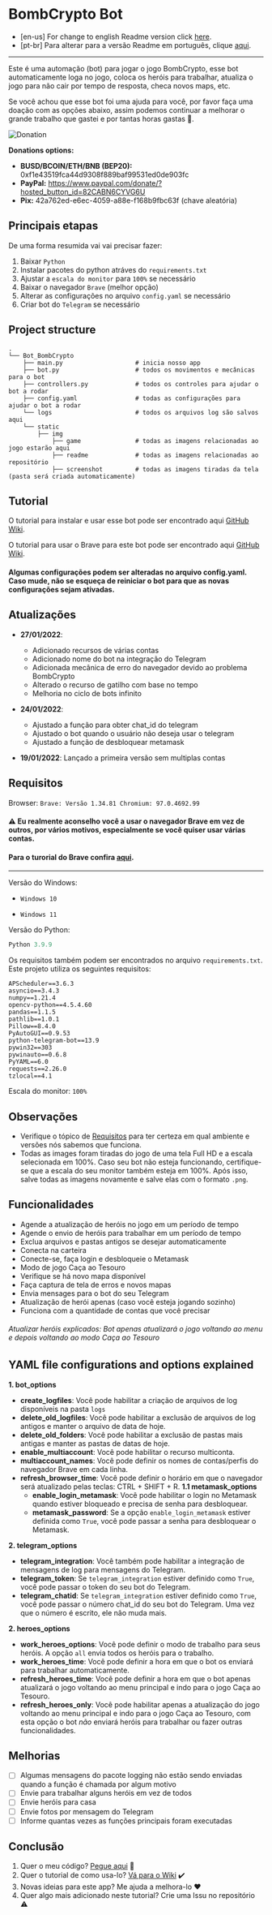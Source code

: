 # BombCrypto Bot

- [en-us] For change to english Readme version click [here](https://github.com/guimatheus92/Bot_BombCrypto/blob/main/README.md "here").
- [pt-br] Para alterar para a versão Readme em português, clique [aqui](https://github.com/guimatheus92/Bot_BombCrypto/blob/main/README.pt.md "aqui").

------------

Este é uma automação (bot) para jogar o jogo BombCrypto, esse bot automaticamente loga no jogo, coloca os heróis para trabalhar, atualiza o jogo para não cair por tempo de resposta, checa novos maps, etc.

Se você achou que esse bot foi uma ajuda para você, por favor faça uma doação com as opções abaixo, assim podemos continuar a melhorar o grande trabalho que gastei e por tantas horas gastas 🤯.

![Donation](https://github.com/guimatheus92/Bot_BombCrypto/blob/main/static/img/readme/qr_code.png)

**Donations options:**

- **BUSD/BCOIN/ETH/BNB (BEP20):** 0xf1e43519fca44d9308f889baf99531ed0de903fc
- **PayPal:** https://www.paypal.com/donate/?hosted_button_id=82CABN6CYVG6U
- **Pix:** 42a762ed-e6ec-4059-a88e-f168b9fbc63f (chave aleatória)

## Principais etapas

De uma forma resumida vai vai precisar fazer:

1. Baixar `Python`
2. Instalar pacotes do python atráves do `requirements.txt`
3. Ajustar a `escala do monitor` para `100%` se necessário
4. Baixar o navegador `Brave` (melhor opção)
5. Alterar as configurações no arquivo `config.yaml` se necessário
6. Criar bot do `Telegram` se necessário

## Project structure
    .
    └── Bot_BombCrypto
        ├── main.py                    # inicia nosso app
        ├── bot.py                     # todos os movimentos e mecânicas para o bot
        ├── controllers.py             # todos os controles para ajudar o bot a rodar
        ├── config.yaml                # todas as configurações para ajudar o bot a rodar
        └── logs                       # todos os arquivos log são salvos aqui
        └── static
            ├── img
                ├── game               # todas as imagens relacionadas ao jogo estarão aqui
                ├── readme             # todas as imagens relacionadas ao repositório
                ├── screenshot         # todas as imagens tiradas da tela (pasta será criada automaticamente)

## Tutorial

O tutorial para instalar e usar esse bot pode ser encontrado aqui [GitHub Wiki](https://github.com/guimatheus92/Bot_BombCrypto/wiki/How-to-execute-BombCrypto-bot "GitHub Wiki").

O tutorial para usar o Brave para este bot pode ser encontrado aqui [GitHub Wiki](https://github.com/guimatheus92/Bot_BombCrypto/wiki/How-to-enable-multiaccount-feature-on-Bot "GitHub Wiki").

#### Algumas configurações podem ser alteradas no arquivo config.yaml. Caso mude, não se esqueça de reiniciar o bot para que as novas configurações sejam ativadas.

## Atualizações

- **27/01/2022**:
    - Adicionado recursos de várias contas
    - Adicionado nome do bot na integração do Telegram
    - Adicionada mecânica de erro do navegador devido ao problema BombCrypto
    - Alterado o recurso de gatilho com base no tempo
    - Melhoria no ciclo de bots infinito

- **24/01/2022**:
 	- Ajustado a função para obter chat_id do telegram
	- Ajustado o bot quando o usuário não deseja usar o telegram
	- Ajustado a função de desbloquear metamask
- **19/01/2022**: Lançado a primeira versão sem multiplas contas

## Requisitos

Browser: `Brave: Versão 1.34.81 Chromium: 97.0.4692.99`

#### ⚠️ Eu realmente aconselho você a usar o navegador Brave em vez de outros, por vários motivos, especialmente se você quiser usar várias contas.

#### Para o turorial do Brave confira [aqui](https://github.com/guimatheus92/Bot_BombCrypto/wiki/How-to-enable-multiaccount-feature-on-Bot "aqui").

------------
Versão do Windows:
- `Windows 10`

- `Windows 11`

Versão do Python:
```python
Python 3.9.9
```

Os requisitos também podem ser encontrados no arquivo `requirements.txt`.
Este projeto utiliza os seguintes requisitos:

    ﻿APScheduler==3.6.3
    asyncio==3.4.3    
    numpy==1.21.4
    opencv-python==4.5.4.60
    pandas==1.1.5
    pathlib==1.0.1
    Pillow==8.4.0
    PyAutoGUI==0.9.53
    python-telegram-bot==13.9
    pywin32==303
    pywinauto==0.6.8
    PyYAML==6.0
    requests==2.26.0
    tzlocal==4.1

Escala do monitor: `100%`

## Observações

- Verifique o tópico de [Requisitos](https://github.com/guimatheus92/Bot_BombCrypto/blob/main/README.pt.md#requisitos "Requisitos") para ter certeza em qual ambiente e versões nós sabemos que funciona.
- Todas as images foram tiradas do jogo de uma tela Full HD e a escala selecionada em 100%. Caso seu bot não esteja funcionando, certifique-se que a escala do seu monitor também esteja em 100%. Após isso, salve todas as imagens novamente e salve elas com o formato `.png`.

## Funcionalidades

- Agende a atualização de heróis no jogo em um período de tempo
- Agende o envio de heróis para trabalhar em um período de tempo
- Exclua arquivos e pastas antigos se desejar automaticamente
- Conecta na carteira
- Conecte-se, faça login e desbloqueie o Metamask
- Modo de jogo Caça ao Tesouro
- Verifique se há novo mapa disponível
- Faça captura de tela de erros e novos mapas
- Envia mensages para o bot do seu Telegram
- Atualização de herói apenas (caso você esteja jogando sozinho)
- Funciona com a quantidade de contas que você precisar

###### *Atualizar heróis explicados: Bot apenas atualizará o jogo voltando ao menu e depois voltando ao modo Caça ao Tesouro*

## YAML file configurations and options explained

**1. bot_options**
- **create_logfiles**: Você pode habilitar a criação de arquivos de log disponíveis na pasta `logs`
- **delete_old_logfiles**: Você pode habilitar a exclusão de arquivos de log antigos e manter o arquivo de data de hoje.
- **delete_old_folders**: Você pode habilitar a exclusão de pastas mais antigas e manter as pastas de datas de hoje.
- **enable_multiaccount**: Você pode habilitar o recurso multiconta.
- **multiaccount_names**: Você pode definir os nomes de contas/perfis do navegador Brave em cada linha.
- **refresh_browser_time**: Você pode definir o horário em que o navegador será atualizado pelas teclas: CTRL + SHIFT + R.
**1.1 metamask_options**
	- **enable_login_metamask**: Você pode habilitar o login no Metamask quando estiver bloqueado e precisa de senha para desbloquear.
	- **metamask_password**: Se a opção `enable_login_metamask` estiver definida como `True`, você pode passar a senha para desbloquear o Metamask.

**2. telegram_options**
- **telegram_integration**: Você também pode habilitar a integração de mensagens de log para mensagens do Telegram.
- **telegram_token**: Se `telegram_integration` estiver definido como `True`, você pode passar o token do seu bot do Telegram.
- **telegram_chatid**: Se `telegram_integration` estiver definido como `True`, você pode passar o número chat_id do seu bot do Telegram. Uma vez que o número é escrito, ele não muda mais.

**2. heroes_options**
- **work_heroes_options**: Você pode definir o modo de trabalho para seus heróis. A opção `all` envia todos os heróis para o trabalho.
- **work_heroes_time**: Você pode definir a hora em que o bot os enviará para trabalhar automaticamente.
- **refresh_heroes_time**: Você pode definir a hora em que o bot apenas atualizará o jogo voltando ao menu principal e indo para o jogo Caça ao Tesouro.
- **refresh_heroes_only**: Você pode habilitar apenas a atualização do jogo voltando ao menu principal e indo para o jogo Caça ao Tesouro, com esta opção o bot *não* enviará heróis para trabalhar ou fazer outras funcionalidades.

## Melhorias

- [ ] Algumas mensagens do pacote logging não estão sendo enviadas quando a função é chamada por algum motivo
- [ ] Envie para trabalhar alguns heróis em vez de todos
- [ ] Envie heróis para casa
- [ ] Envie fotos por mensagem do Telegram
- [ ] Informe quantas vezes as funções principais foram executadas

## Conclusão

1. Quer o meu código? [Pegue aqui](https://github.com/guimatheus92/Bot_BombCrypto "Grab it here") 📎
2. Quer o tutorial de como usa-lo? [Vá para o Wiki](https://github.com/guimatheus92/Bot_BombCrypto/wiki "Go to here") ✔️
3. Novas ideias para este app? Me ajuda a melhora-lo ❤️
4. Quer algo mais adicionado neste tutorial? Crie uma Issu no repositório ⚠️

